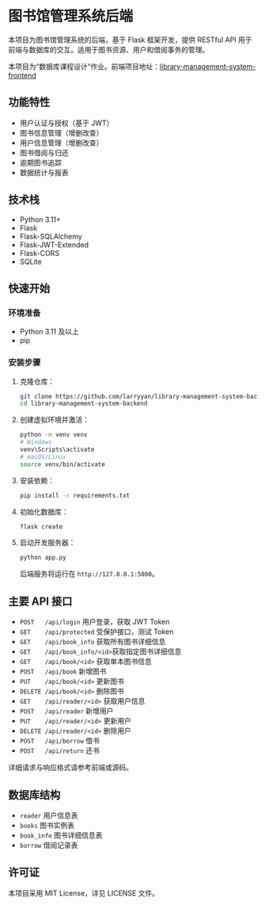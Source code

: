 # 图书馆管理系统后端

本项目为图书馆管理系统的后端，基于 Flask 框架开发，提供 RESTful API 用于前端与数据库的交互。适用于图书资源、用户和借阅事务的管理。

本项目为“数据库课程设计”作业。前端项目地址：[library-management-system-frontend](https://github.com/larryyan/library-management-system-frontend)

## 功能特性

- 用户认证与授权（基于 JWT）
- 图书信息管理（增删改查）
- 用户信息管理（增删改查）
- 图书借阅与归还
- 逾期图书追踪
- 数据统计与报表

## 技术栈

- Python 3.11+
- Flask
- Flask-SQLAlchemy
- Flask-JWT-Extended
- Flask-CORS
- SQLite

## 快速开始

### 环境准备

- Python 3.11 及以上
- pip

### 安装步骤

1. 克隆仓库：

   ```bash
   git clone https://github.com/larryyan/library-management-system-backend.git
   cd library-management-system-backend
   ```

2. 创建虚拟环境并激活：

   ```bash
   python -m venv venv
   # Windows
   venv\Scripts\activate
   # macOS/Linux
   source venv/bin/activate
   ```

3. 安装依赖：

   ```bash
   pip install -r requirements.txt
   ```

4. 初始化数据库：

   ```bash
   flask create
   ```

5. 启动开发服务器：

   ```bash
   python app.py
   ```

   后端服务将运行在 `http://127.0.0.1:5000`。

## 主要 API 接口

- `POST   /api/login`         用户登录，获取 JWT Token
- `GET    /api/protected`     受保护接口，测试 Token
- `GET    /api/book_info`     获取所有图书详细信息
- `GET    /api/book_info/<id>`获取指定图书详细信息
- `GET    /api/book/<id>`     获取单本图书信息
- `POST   /api/book`          新增图书
- `PUT    /api/book/<id>`     更新图书
- `DELETE /api/book/<id>`     删除图书
- `GET    /api/reader/<id>`   获取用户信息
- `POST   /api/reader`        新增用户
- `PUT    /api/reader/<id>`   更新用户
- `DELETE /api/reader/<id>`   删除用户
- `POST   /api/borrow`        借书
- `POST   /api/return`        还书

详细请求与响应格式请参考前端或源码。

## 数据库结构

- `reader`    用户信息表
- `books`     图书实例表
- `book_info` 图书详细信息表
- `borrow`    借阅记录表

## 许可证

本项目采用 MIT License，详见 LICENSE 文件。

